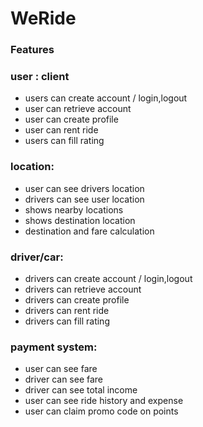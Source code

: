 # WeRide

### Features

### user : client
- users can create account / login,logout
- user can retrieve account
- user can create profile
- user can rent ride
- users can fill rating

### location:
- user can see drivers location
- drivers can see user location
- shows nearby locations
- shows destination location
- destination and fare calculation

### driver/car:
- drivers can create account / login,logout
- drivers can retrieve account
- drivers can create profile
- drivers can rent ride
- drivers can fill rating

### payment system:
- user can see fare
- driver can see fare
- driver can see total income
- user can see ride history and expense
- user can claim promo code on points

